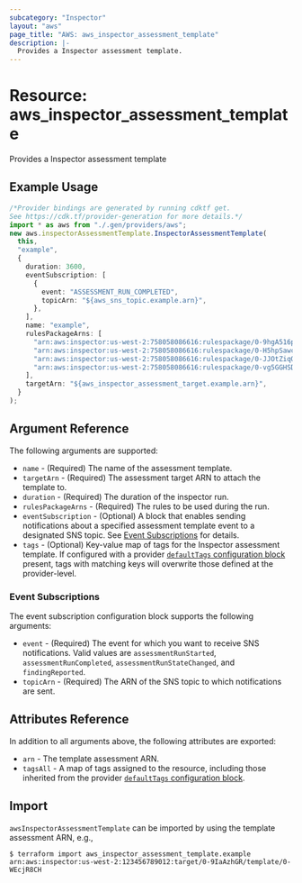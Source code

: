 ```yaml
---
subcategory: "Inspector"
layout: "aws"
page_title: "AWS: aws_inspector_assessment_template"
description: |-
  Provides a Inspector assessment template.
---
```


# Resource: aws\_inspector\_assessment\_template

Provides a Inspector assessment template

## Example Usage

```typescript
/*Provider bindings are generated by running cdktf get.
See https://cdk.tf/provider-generation for more details.*/
import * as aws from "./.gen/providers/aws";
new aws.inspectorAssessmentTemplate.InspectorAssessmentTemplate(
  this,
  "example",
  {
    duration: 3600,
    eventSubscription: [
      {
        event: "ASSESSMENT_RUN_COMPLETED",
        topicArn: "${aws_sns_topic.example.arn}",
      },
    ],
    name: "example",
    rulesPackageArns: [
      "arn:aws:inspector:us-west-2:758058086616:rulespackage/0-9hgA516p",
      "arn:aws:inspector:us-west-2:758058086616:rulespackage/0-H5hpSawc",
      "arn:aws:inspector:us-west-2:758058086616:rulespackage/0-JJOtZiqQ",
      "arn:aws:inspector:us-west-2:758058086616:rulespackage/0-vg5GGHSD",
    ],
    targetArn: "${aws_inspector_assessment_target.example.arn}",
  }
);

```

## Argument Reference

The following arguments are supported:

* `name` - (Required) The name of the assessment template.
* `targetArn` - (Required) The assessment target ARN to attach the template to.
* `duration` - (Required) The duration of the inspector run.
* `rulesPackageArns` - (Required) The rules to be used during the run.
* `eventSubscription` - (Optional) A block that enables sending notifications about a specified assessment template event to a designated SNS topic. See [Event Subscriptions](#event-subscriptions) for details.
* `tags` - (Optional) Key-value map of tags for the Inspector assessment template. If configured with a provider [`defaultTags` configuration block](https://registry.terraform.io/providers/hashicorp/aws/latest/docs#default_tags-configuration-block) present, tags with matching keys will overwrite those defined at the provider-level.

### Event Subscriptions

The event subscription configuration block supports the following arguments:

* `event` - (Required) The event for which you want to receive SNS notifications. Valid values are `assessmentRunStarted`, `assessmentRunCompleted`, `assessmentRunStateChanged`, and `findingReported`.
* `topicArn` - (Required) The ARN of the SNS topic to which notifications are sent.

## Attributes Reference

In addition to all arguments above, the following attributes are exported:

* `arn` - The template assessment ARN.
* `tagsAll` - A map of tags assigned to the resource, including those inherited from the provider [`defaultTags` configuration block](https://registry.terraform.io/providers/hashicorp/aws/latest/docs#default_tags-configuration-block).

## Import

`awsInspectorAssessmentTemplate` can be imported by using the template assessment ARN, e.g.,

```console
$ terraform import aws_inspector_assessment_template.example arn:aws:inspector:us-west-2:123456789012:target/0-9IaAzhGR/template/0-WEcjR8CH
```

